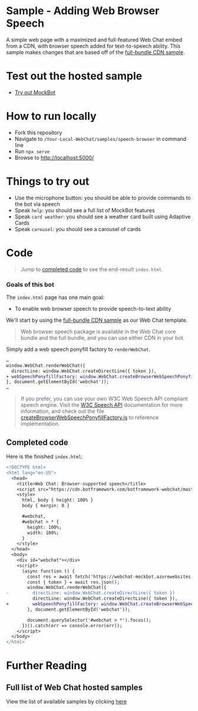 # Sample -  Adding Web Browser Speech

A simple web page with a maximized and full-featured Web Chat embed from a CDN, with browser speech added for text-to-speech ability. This sample makes changes that are based off of the [full-bundle CDN sample](./../full-bundle/README.md).

# Test out the hosted sample

- [Try out MockBot](https://microsoft.github.io/BotFramework-WebChat/speech-browser)

# How to run locally

- Fork this repository
- Navigate to `/Your-Local-WebChat/samples/speech-browser` in command line
- Run `npx serve`
- Browse to [http://localhost:5000/](http://localhost:5000/)

# Things to try out

- Use the microphone button: you should be able to provide commands to the bot via speech
- Speak `help`: you should see a full list of MockBot features
- Speak `card weather`: you should see a weather card built using Adaptive Cards
- Speak `carousel`: you should see a carousel of cards

# Code

> Jump to [completed code](#completed-code) to see the end-result `index.html`.

### Goals of this bot

The `index.html` page has one main goal:

- To enable web browser speech to provide speech-to-text ability

We'll start by using the [full-bundle CDN sample](./../full-bundle/README.md) as our Web Chat template.

> Web browser speech package is available in the Web Chat core bundle and the full bundle, and you can use either CDN in your bot.

Simply add a web speech ponyfill factory to `renderWebChat`.

```diff
…
window.WebChat.renderWebChat({
  directLine: window.WebChat.createDirectLine({ token }),
+ webSpeechPonyfillFactory: window.WebChat.createBrowserWebSpeechPonyfillFactory({ fetchToken })
}, document.getElementById('webchat'));
…
```

> If you prefer, you can use your own W3C Web Speech API compliant speech engine. Visit the [W3C Speech API](https://w3c.github.io/speech-api/) documentation for more information, and check out the file [createBrowserWebSpeechPonyfillFactory.js](./../packages\bundle\src\createBrowserWebSpeechPonyfillFactory.js) to reference implementation.

## Completed code

Here is the finished `index.html`:

```diff
<!DOCTYPE html>
<html lang="en-US">
  <head>
    <title>Web Chat: Browser-supported speech</title>
    <script src="https://cdn.botframework.com/botframework-webchat/master/webchat.js"></script>
    <style>
      html, body { height: 100% }
      body { margin: 0 }

      #webchat,
      #webchat > * {
        height: 100%;
        width: 100%;
      }
    </style>
  </head>
  <body>
    <div id="webchat"></div>
    <script>
      (async function () {
        const res = await fetch('https://webchat-mockbot.azurewebsites.net/directline/token', { method: 'POST' });
        const { token } = await res.json();
        window.WebChat.renderWebChat({
-         directLine: window.WebChat.createDirectLine({ token })
          directLine: window.WebChat.createDirectLine({ token }),
+         webSpeechPonyfillFactory: window.WebChat.createBrowserWebSpeechPonyfillFactory()
        }, document.getElementById('webchat'));

        document.querySelector('#webchat > *').focus();
      })().catch(err => console.error(err));
    </script>
  </body>
</html>

```

# Further Reading

## Full list of Web Chat hosted samples

View the list of available samples by clicking [here](https://github.com/Microsoft/BotFramework-WebChat/tree/master/samples)

